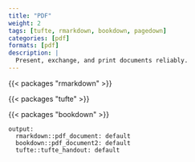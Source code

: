 ```yaml
---
title: "PDF"
weight: 2
tags: [tufte, rmarkdown, bookdown, pagedown]
categories: [pdf]
formats: [pdf]
description: | 
  Present, exchange, and print documents reliably.
---
```


{{< packages "rmarkdown" >}}


{{< packages "tufte" >}}

{{< packages "bookdown" >}}

```
output:
  rmarkdown::pdf_document: default
  bookdown::pdf_document2: default
  tufte::tufte_handout: default
```
